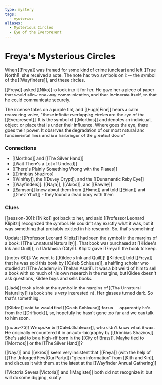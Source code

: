 ```yaml
---
type: mystery
tags:
  - mysteries
aliases:
  - Mysterious Circles
  - Eye of the Everpresent
---
```


# Freya's Mysterious Circles

When [[Freya]] was framed for some kind of crime (unclear) and left [[True North]], she received a note. The note had two symbols on it -- the symbol of the [[Wayfinders]], and these circles. 

[[Freya]] asked [[Niko]] to look into it for her. He gave her a piece of paper that would allow one-way communication, and then incinerate itself, so that he could communicate securely.

The incense takes on a purple tint, and [[Hugh|Finn]] hears a calm reassuring voice, "these infinite overlapping circles are the eye of the [[Everpresent]]. It is the symbol of [[Morthos]] and denotes an individual, object, or place that is under their influence. Where goes the eye, there goes their power. It observes the degradation of our most natural and fundamental lines and is a harbringer of the greatest doom"
### Connections
* [[Morthos]] and [[The Silver Hand]]
* [[Wait There's a Lot of Undead]]
* [[There's Plainly Something Wrong with the Planes]]
* [[Drimbias Shaziros]]
* [[Winifey]], the [[Duvey Crypt]], and the [[Dunamantic Ruby Eye]]
* [[Wayfinders]]: [[Naya]], [[Akros]], and [[Rawley]]
* [[Samson]] knew about them from [[Home]] and told [[Eirian]] and [[Ghez Yhutl]] - they found a dead body with them

### Clues
[[session-30]]: [[Niko]] got back to her, and said [[Professor Leonard Klipitz]] recognized the symbol. He couldn't say exactly what it was, but it was something that probably existed in his research. So, that's something!

Update: [[Professor Leonard Klipitz]] had seen the symbol in the margins of a book: [[The Unnatural Naturality]]. That book was purchased at [[Kildee's Ink and Quill]], in [[Arkhosia (City)]]. Klipitz gave [[Freya]] the book to keep.

[[notes-60]]: We went to [[Kildee's Ink and Quill]]! [[Kildee]] told [[Freya]] that he was sold this book by [[Caleb Schleuse]], a halfling scholar who studied at [[The Academy in Thelran Asari]]. It was a bit weird of him to sell a book with so much of his own research in the margins, but Kildee doesn't ask questions, Kildee buys and sells books. 

[[Jade]] took a look at the symbol in the margins of [[The Unnatural Naturality]] (a book she is *very* interested in). Her glasses turned dark. So that's something.

[[Kildee]] said he would find [[Caleb Schleuse]] for us -- apparently he's from the [[Driftrock]], so, hopefully he hasn't gone too far and we can talk to him soon.

[[notes-75]] We spoke to [[Caleb Schleuse]], who didn't know what it was. He originally encountered it in an auto-biography by [[Drimbias Shaziros]]. She's said to be a high-elf born in the [[City of Brass]]. Maybe tied to [[Morthos]] or the [[The Silver Hand]]? 

[[Naya]] and [[Akros]] seem very insistent that [[Freya]] (with the help of [[The Unforged Few|Our Party]]) "glean information" from [[Kith and Kin]], and discuss it with them, at the latest at the [[Wayfinder Annual Gathering]]

[[Victoria Several|Victoria]] and [[Magister]] both did not recognize it, but will do some digging, subtly


